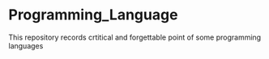# Programming_Language
This repository records crtitical and forgettable point of some programming languages
